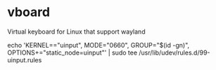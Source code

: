 # vboard
Virtual keyboard for Linux that support wayland

echo 'KERNEL=="uinput", MODE="0660", GROUP="$(id -gn)", OPTIONS+="static_node=uinput"' | sudo tee /usr/lib/udev/rules.d/99-uinput.rules

